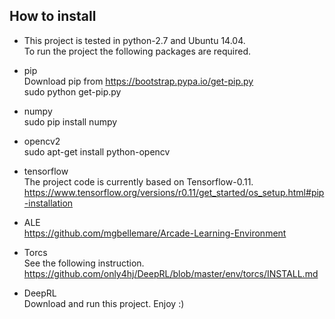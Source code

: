 ## How to install

- This project is tested in python-2.7 and Ubuntu 14.04.
  <br>
  To run the project the following packages are required.
  <br>
  
- pip
  <br>
  Download pip from https://bootstrap.pypa.io/get-pip.py
  <br>
  sudo python get-pip.py

- numpy
  <br>
  sudo pip install numpy

- opencv2
  <br>
  sudo apt-get install python-opencv

- tensorflow
  <br>
  The project code is currently based on Tensorflow-0.11.
  <br>
  https://www.tensorflow.org/versions/r0.11/get_started/os_setup.html#pip-installation
  
- ALE
  <br>
  https://github.com/mgbellemare/Arcade-Learning-Environment
  
- Torcs
  <br>
  See the following instruction.
  <br>
  https://github.com/only4hj/DeepRL/blob/master/env/torcs/INSTALL.md
  
- DeepRL
  <br>
  Download and run this project. Enjoy :)
  
